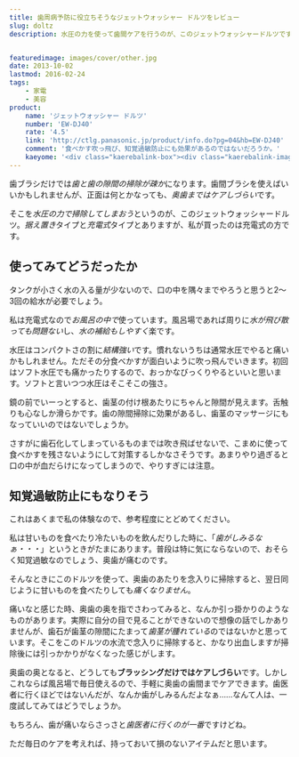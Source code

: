 ```yaml
---
title: 歯周病予防に役立ちそうなジェットウォッシャー ドルツをレビュー
slug: doltz
description: 水圧の力を使って歯間ケアを行うのが、このジェットウォッシャードルツです。充電式タイプはコンパクトで、毎日お風呂の中で使うと楽でいいです。歯茎のマッサージにもいいので、知覚過敏予防にも効果があるのではないでしょうか。


featuredimage: images/cover/other.jpg
date: 2013-10-02
lastmod: 2016-02-24
tags: 
    - 家電
    - 美容
product:
    name: 'ジェットウォッシャー ドルツ'
    number: 'EW-DJ40'
    rate: '4.5'
    link: 'http://ctlg.panasonic.jp/product/info.do?pg=04&hb=EW-DJ40'
    comment: '食べかす吹っ飛び、知覚過敏防止にも効果があるのではないだろうか。'
    kaeyome: '<div class="kaerebalink-box"><div class="kaerebalink-image"><a href="http://www.amazon.co.jp/exec/obidos/ASIN/B00346K5FW/illusionspace-22/ref=nosim/" rel="nofollow" target="_blank"><img src="http://ecx.images-amazon.com/images/I/21iTL4rl5BL._SL160_.jpg" style="border: none;" /></a></div><div class="kaerebalink-info"><div class="kaerebalink-name"><a href="http://www.amazon.co.jp/exec/obidos/ASIN/B00346K5FW/illusionspace-22/ref=nosim/" rel="nofollow" target="_blank">Panasonic ジェットウォッシャー ドルツ ホワイト EW-DJ40-W</a><div class="kaerebalink-powered-date">posted with <a href="http://kaereba.com" rel="nofollow" target="_blank">カエレバ</a></div></div><div class="kaerebalink-detail"> パナソニック 2010-04-21    </div><div class="kaerebalink-link1"><div class="shoplinkamazon"><a href="http://www.amazon.co.jp/gp/search?keywords=EW-DJ40-W&__mk_ja_JP=%83J%83%5E%83J%83i&tag=illusionspace-22" rel="nofollow" target="_blank" title="アマゾン" >Amazonで購入</a></div><div class="shoplinkrakuten"><a href="http://hb.afl.rakuten.co.jp/hgc/0e95387f.f2aef20d.0e953880.25e412bd/?pc=http%3A%2F%2Fsearch.rakuten.co.jp%2Fsearch%2Fmall%2FEW-DJ40-W%2F-%2Ff.1-p.1-s.1-sf.0-st.A-v.2%3Fx%3D0%26scid%3Daf_ich_link_urltxt%26m%3Dhttp%3A%2F%2Fm.rakuten.co.jp%2F" rel="nofollow" target="_blank" title="楽天市場" >楽天市場で購入</a></div></div></div><div class="booklink-footer" style="clear: left"></div></div>'
---
```


歯ブラシだけでは<em>歯と歯の隙間の掃除が疎か</em>になります。歯間ブラシを使えばいいかもしれませんが、正面は何とかなっても、<em>奥歯まではケアしづらい</em>です。

そこを<em>水圧の力で掃除してしまおう</em>というのが、このジェットウォッシャードルツ。<em>据え置き</em>タイプと<em>充電式</em>タイプとありますが、私が買ったのは充電式の方です。


## 使ってみてどうだったか


タンクが小さく水の入る量が少ないので、口の中を隅々までやろうと思うと2〜3回の給水が必要でしょう。

私は充電式なので<em>お風呂の中で</em>使っています。風呂場であれば周りに<em>水が飛び散っても問題ない</em>し、<em>水の補給もしやすく</em>楽です。

水圧はコンパクトさの割に<em>結構強い</em>です。慣れないうちは通常水圧でやると痛いかもしれません。ただその分食べかすが面白いように吹っ飛んでいきます。初回はソフト水圧でも痛かったりするので、おっかなびっくりやるといいと思います。ソフトと言いつつ水圧はそこそこの強さ。

鏡の前でいーっとすると、歯茎の付け根あたりにちゃんと隙間が見えます。舌触りも心なしか滑らかです。歯の隙間掃除に効果があるし、歯茎のマッサージにもなっていいのではないでしょうか。

さすがに歯石化してしまっているものまでは吹き飛ばせないで、こまめに使って食べかすを残さないようにして対策するしかなさそうです。あまりやり過ぎると口の中が血だらけになってしまうので、やりすぎには注意。


## 知覚過敏防止にもなりそう


これはあくまで私の体験なので、参考程度にとどめてください。

私は甘いものを食べたり冷たいものを飲んだりした時に、「<em>歯がしみるなぁ・・・</em>」というときがたまにあります。普段は特に気にならないので、おそらく知覚過敏なのでしょう、奥歯が痛むのです。

そんなときにこのドルツを使って、奥歯のあたりを念入りに掃除すると、翌日同じように甘いものを食べたりしても<em>痛くなりません</em>。

痛いなと感じた時、奥歯の奥を指でさわってみると、なんか引っ掛かりのようなものがあります。実際に自分の目で見ることができないので想像の話でしかありませんが、歯石が歯茎の隙間にたまって<em>歯茎が腫れている</em>のではないかと思っています。そこをこのドルツの水流で念入りに掃除すると、かなり出血しますが掃除後には引っかかりがなくなった感じがします。

奥歯の奥となると、どうしても<strong>ブラッシングだけではケアしづらい</strong>です。しかしこれならば風呂場で毎日使えるので、手軽に奥歯の歯間までケアできます。歯医者に行くほどではないんだが、なんか歯がしみるんだよなぁ……なんて人は、一度試してみてはどうでしょうか。

もちろん、歯が痛いならさっさと<em>歯医者に行くのが一番</em>ですけどね。

ただ毎日のケアを考えれば、持っておいて損のないアイテムだと思います。


  